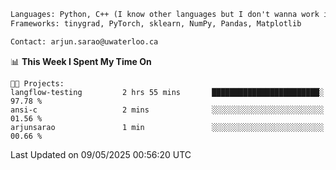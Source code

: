 ```txt
Languages: Python, C++ (I know other languages but I don't wanna work in em)
Frameworks: tinygrad, PyTorch, sklearn, NumPy, Pandas, Matplotlib

Contact: arjun.sarao@uwaterloo.ca
```

<!--START_SECTION:waka-->
📊 **This Week I Spent My Time On** 

```text
🐱‍💻 Projects: 
langflow-testing         2 hrs 55 mins       ████████████████████████░   97.78 % 
ansi-c                   2 mins              ░░░░░░░░░░░░░░░░░░░░░░░░░   01.56 % 
arjunsarao               1 min               ░░░░░░░░░░░░░░░░░░░░░░░░░   00.66 % 
```


 Last Updated on 09/05/2025 00:56:20 UTC
<!--END_SECTION:waka-->
